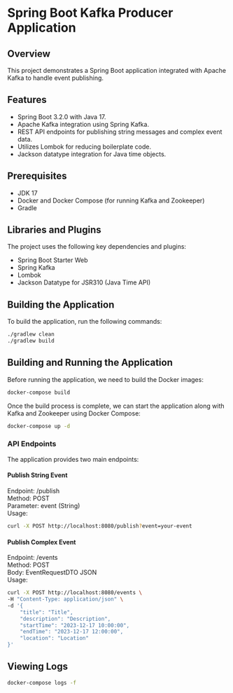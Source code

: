 # Spring Boot Kafka Producer Application

## Overview
This project demonstrates a Spring Boot application integrated with Apache Kafka to handle event publishing.

## Features
- Spring Boot 3.2.0 with Java 17.
- Apache Kafka integration using Spring Kafka.
- REST API endpoints for publishing string messages and complex event data.
- Utilizes Lombok for reducing boilerplate code.
- Jackson datatype integration for Java time objects.

## Prerequisites
- JDK 17
- Docker and Docker Compose (for running Kafka and Zookeeper)
- Gradle

## Libraries and Plugins
The project uses the following key dependencies and plugins:
- Spring Boot Starter Web
- Spring Kafka
- Lombok
- Jackson Datatype for JSR310 (Java Time API)

## Building the Application
To build the application, run the following commands:
```bash
./gradlew clean
./gradlew build
```
## Building and Running the Application
Before running the application, we need to build the Docker images:

```bash
docker-compose build
```
Once the build process is complete, we can start the application along with Kafka and Zookeeper using Docker Compose:

```bash
docker-compose up -d
```
### API Endpoints
The application provides two main endpoints:

#### Publish String Event
Endpoint: /publish  
Method: POST  
Parameter: event (String)  
Usage:

```bash
curl -X POST http://localhost:8080/publish?event=your-event
```

#### Publish Complex Event
Endpoint: /events  
Method: POST  
Body: EventRequestDTO JSON  
Usage:
```bash
curl -X POST http://localhost:8080/events \
-H "Content-Type: application/json" \
-d '{
    "title": "Title",
    "description": "Description",
    "startTime": "2023-12-17 10:00:00",
    "endTime": "2023-12-17 12:00:00",
    "location": "Location"
}'
```
## Viewing Logs
```bash
docker-compose logs -f
```